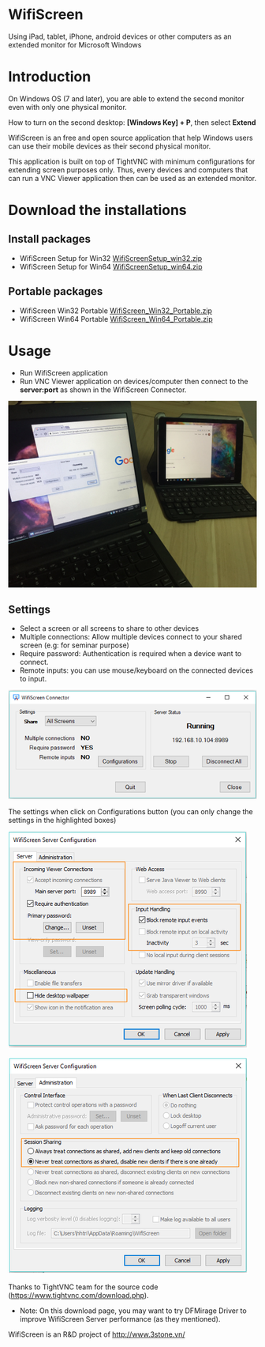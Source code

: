 # WifiScreen
Using  iPad, tablet, iPhone, android devices or other computers as an extended monitor for Microsoft Windows

# Introduction

On Windows OS (7 and later), you are able to extend the second monitor even with only one physical monitor. 

How to turn on the second desktop: **[Windows Key] + P**, then select **Extend**

WifiScreen is an free and open source application that help Windows users can use their mobile devices as their second physical monitor.

This application is built on top of TightVNC with minimum configurations for extending screen purposes only. Thus, every devices and computers that can run a VNC Viewer application then can be used as an extended monitor.
# Download the installations
## Install packages
- WifiScreen Setup for Win32 [WifiScreenSetup_win32.zip](https://github.com/trietho/wifiscreen/files/1538528/WifiScreenSetup_win32.zip)
- WifiScreen Setup for Win64 [WifiScreenSetup_win64.zip](https://github.com/trietho/wifiscreen/files/1538550/WifiScreenSetup_win64.zip)

## Portable packages
- WifiScreen Win32 Portable [WifiScreen_Win32_Portable.zip](https://github.com/trietho/wifiscreen/files/1538787/WifiScreen_Win32_Portable.zip)
- WifiScreen Win64 Portable [WifiScreen_Win64_Portable.zip](https://github.com/trietho/wifiscreen/files/1538786/WifiScreen_Win64_Portable.zip)

# Usage

- Run WifiScreen application
- Run VNC Viewer application on devices/computer then connect to the **server:port** as shown in the WifiScreen Connector.

![WifiScreen Connector](screenshoots/IMG_6949.JPG)

## Settings
- Select a screen or all screens to share to other devices
- Multiple connections: Allow multiple devices connect to your shared screen (e.g: for seminar purpose)
- Require password: Authentication is required when a device want to connect.
- Remote inputs: you can use mouse/keyboard on the connected devices to input. 

![WifiScreen Connector](screenshoots/WifiScreenConnector.png)

The settings when click on Configurations button (you can only change the settings in the highlighted boxes)

![WifiScreen Server Settings](screenshoots/WifiScreenServerConfiguration.png)

![WifiScreen Server Settings](screenshoots/WifiScreenConfiguration2.png)


Thanks to TightVNC team for the source code (https://www.tightvnc.com/download.php).
- Note: On this download page, you may want to try DFMirage Driver to improve WifiScreen Server performance (as they mentioned).

WifiScreen is an R&D project of http://www.3stone.vn/
